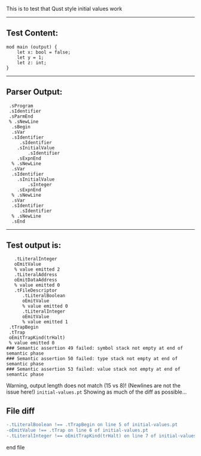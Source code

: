 This is to test that Qust style initial values work

-------------------------


Test Content: 
-------------------------
```
mod main (output) { 
    let x: bool = false;
    let y = 1;
    let z: int;
}
```
------------------------


Parser Output: 
-------------------------
```
 .sProgram
 .sIdentifier
 .sParmEnd
 % .sNewLine
  .sBegin
  .sVar
  .sIdentifier
     .sIdentifier
    .sInitialValue
        .sIdentifier
    .sExpnEnd
  % .sNewLine
  .sVar
  .sIdentifier
    .sInitialValue
        .sInteger
    .sExpnEnd
  % .sNewLine
  .sVar
  .sIdentifier
     .sIdentifier
  % .sNewLine
  .sEnd

```
------------------------

Test output is: 
-------------------------
```
   .tLiteralInteger
   oEmitValue
   % value emitted 2
   .tLiteralAddress
   oEmitDataAddress
   % value emitted 0
   .tFileDescriptor
      .tLiteralBoolean
      oEmitValue
      % value emitted 0
      .tLiteralInteger
      oEmitValue
      % value emitted 1
 .tTrapBegin
 .tTrap
 oEmitTrapKind(trHalt)
 % value emitted 0
### Semantic assertion 49 failed: symbol stack not empty at end of semantic phase
### Semantic assertion 50 failed: type stack not empty at end of semantic phase
### Semantic assertion 53 failed: value stack not empty at end of semantic phase

```


Warning, output length does not match (15 vs 8)!  (Newlines are not the issue here!) `initial-values.pt`
Showing as much of the diff as possible...

File diff
-------------------------
```diff
-.tLiteralBoolean !== .tTrapBegin on line 5 of initial-values.pt
-oEmitValue !== .tTrap on line 6 of initial-values.pt
-.tLiteralInteger !== oEmitTrapKind(trHalt) on line 7 of initial-values.pt

```
end file
